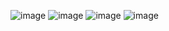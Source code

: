 ![image](https://github.com/user-attachments/assets/e50df04c-0059-44d7-9601-33af0a6be255)
![image](https://github.com/user-attachments/assets/51c6bbab-9a09-4ac1-a887-2aa39d66d7d3)
![image](https://github.com/user-attachments/assets/92d57490-b433-49af-bc8c-3ae6370b2263)
![image](https://github.com/user-attachments/assets/7ba85c1e-9810-47e7-baf7-e0ceb0bf2a35)

